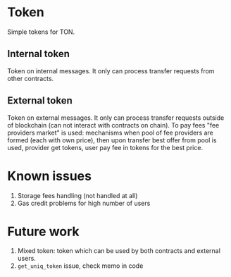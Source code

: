 # Token
Simple tokens for TON.
## Internal token
Token on internal messages. It only can process transfer requests from other contracts.
## External token
Token on external messages. It only can process transfer requests outside of blockchain (can not interact with contracts on chain). To pay fees "fee providers market" is used: mechanisms when pool of fee providers are formed (each with own price), then upon transfer best offer from pool is used, provider get tokens, user pay fee in tokens for the best price.

# Known issues
1. Storage fees handling (not handled at all)
2. Gas credit problems for high number of users

# Future work
1. Mixed token: token which can be used by both contracts and external users.
2. `get_uniq_token` issue, check memo in code

